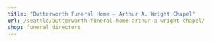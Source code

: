 ```yaml
---
title: "Butterworth Funeral Home – Arthur A. Wright Chapel"
url: /seattle/butterworth-funeral-home-arthur-a-wright-chapel/
shop: funeral directors
---
```

